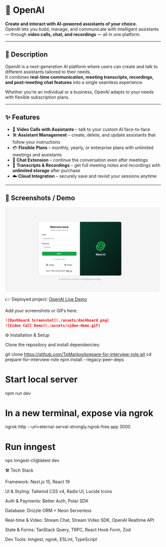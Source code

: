 # 🧠 OpenAI

**Create and interact with AI-powered assistants of your choice.**  
OpenAI lets you build, manage, and communicate with intelligent assistants — through **video calls, chat, and recordings** — all in one platform.

---

## 🚀 Description

OpenAI is a next-generation AI platform where users can create and talk to different assistants tailored to their needs.  
It combines **real-time communication, meeting transcripts, recordings, and post-meeting chat features** into a single seamless experience.

Whether you’re an individual or a business, OpenAI adapts to your needs with flexible subscription plans.

---

## ✨ Features

- 🎥 **Video Calls with Assistants** – talk to your custom AI face-to-face
- 🛠️ **Assistant Management** – create, delete, and update assistants that follow your instructions
- 💳 **Flexible Plans** – monthly, yearly, or enterprise plans with unlimited meetings and assistants
- 💬 **Chat Extension** – continue the conversation even after meetings
- 📝 **Transcripts & Recordings** – get full meeting notes and recordings with **unlimited storage** after purchase
- ☁️ **Cloud Integration** – securely save and revisit your sessions anytime

---

## 📸 Screenshots / Demo

<div style="display: flex; overflow-x: auto; gap: 10px; items: center">
  <img src="/public/1.png" alt="Dashboard" width="500"/>
  <img src="/public/2.png" alt="Dashboard" width="500"/>
  <img src="/public/3.png" alt="Dashboard" width="500"/>
  <img src="/public/4.png" alt="Dashboard" width="500"/>
  <img src="/public/5.png" alt="Dashboard" width="500"/>
  <img src="/public/6.png" alt="Dashboard" width="500"/>
  <img src="/public/7.png" alt="Dashboard" width="500"/>

</div>

👉 Deployed project: [OpenAI Live Demo](https://open-ai-podf.vercel.app/)

Add your screenshots or GIFs here:

```markdown
![Dashboard Screenshot](./assets/dashboard.png)
![Video Call Demo](./assets/video-demo.gif)
```

⚙️ Installation & Setup

Clone the repository and install dependencies:

git clone https://github.com/TpMarkov/prepare-for-interview-role.git
cd prepare-for-interview-role
npm install --legacy-peer-deps

# Start local server

npm run dev

# In a new terminal, expose via ngrok

ngrok http --url=eternal-serval-strongly.ngrok-free.app 3000

# Run inngest

npx inngest-cli@latest dev

🛠️ Tech Stack

Framework: Next.js 15, React 19

UI & Styling: Tailwind CSS v4, Radix UI, Lucide Icons

Auth & Payments: Better Auth, Polar SDK

Database: Drizzle ORM + Neon Serverless

Real-time & Video: Stream Chat, Stream Video SDK, OpenAI Realtime API

State & Forms: TanStack Query, TRPC, React Hook Form, Zod

Dev Tools: Inngest, ngrok, ESLint, TypeScript
